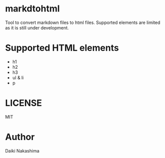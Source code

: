 # markdtohtml

Tool to convert markdown files to html files. Supported elements are limited as it is still under development.

# Supported HTML elements

- h1
- h2
- h3
- ul & li
- p

# LICENSE

MIT

# Author

Daiki Nakashima